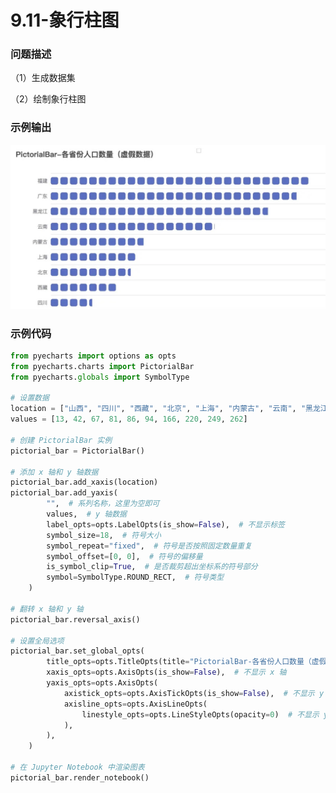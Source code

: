 # 9.11-象行柱图

### 问题描述

（1）生成数据集

（2）绘制象行柱图

### 示例输出

<img src="https://github.com/jm199504/Python-Exercises/blob/master/9-%E7%BB%98%E5%88%B6%E5%9B%BE%E8%A1%A8%EF%BC%88pyecharts%EF%BC%89/9.11-%E8%B1%A1%E8%A1%8C%E6%9F%B1%E5%9B%BE/Figure_1.jpg?raw=true" style="zoom:80%;" />

### 示例代码

```python
from pyecharts import options as opts
from pyecharts.charts import PictorialBar
from pyecharts.globals import SymbolType

# 设置数据
location = ["山西", "四川", "西藏", "北京", "上海", "内蒙古", "云南", "黑龙江", "广东", "福建"]
values = [13, 42, 67, 81, 86, 94, 166, 220, 249, 262]

# 创建 PictorialBar 实例
pictorial_bar = PictorialBar()

# 添加 x 轴和 y 轴数据
pictorial_bar.add_xaxis(location)
pictorial_bar.add_yaxis(
        "",  # 系列名称，这里为空即可
        values,  # y 轴数据
        label_opts=opts.LabelOpts(is_show=False),  # 不显示标签
        symbol_size=18,  # 符号大小
        symbol_repeat="fixed",  # 符号是否按照固定数量重复
        symbol_offset=[0, 0],  # 符号的偏移量
        is_symbol_clip=True,  # 是否裁剪超出坐标系的符号部分
        symbol=SymbolType.ROUND_RECT,  # 符号类型
    )

# 翻转 x 轴和 y 轴
pictorial_bar.reversal_axis()

# 设置全局选项
pictorial_bar.set_global_opts(
        title_opts=opts.TitleOpts(title="PictorialBar-各省份人口数量（虚假数据）"),  # 设置标题
        xaxis_opts=opts.AxisOpts(is_show=False),  # 不显示 x 轴
        yaxis_opts=opts.AxisOpts(
            axistick_opts=opts.AxisTickOpts(is_show=False),  # 不显示 y 轴刻度
            axisline_opts=opts.AxisLineOpts(
                linestyle_opts=opts.LineStyleOpts(opacity=0)  # 不显示 y 轴线条
            ),
        ),
    )

# 在 Jupyter Notebook 中渲染图表
pictorial_bar.render_notebook()
```